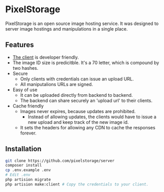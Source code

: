 # PixelStorage

PixelStorage is an open source image hosting service. It was designed to server image hostings and manipulations in a single place.

## Features
 * [The client](https://github.com/pixelstorage/php-client) is developer friendly.
 * The image ID size is predicitble. It's a 70 letter, which is compound by two hashes.
 * Secure
    * Only clients with credentials can issue an upload URL.
    * All maniputalions URLs are signed.
 * Easy of use
    * It can be uploaded directly from backend to backend.
    * The backend can share securely an 'upload url' to their clients.
 * Cache friendly
    * Images never expires, because updates are prohibited.
       * Instead of allowing updates, the clients would have to issue a new upload and keep track of the new image id.
    * It sets the headers for allowing any CDN to cache the responses forever.
    
## Installation

```bash
git clone https://github.com/pixelstorage/server
composer install
cp .env.example .env
# Edit .env
php artision migrate
php artision make:client # Copy the credentials to your client.
```
